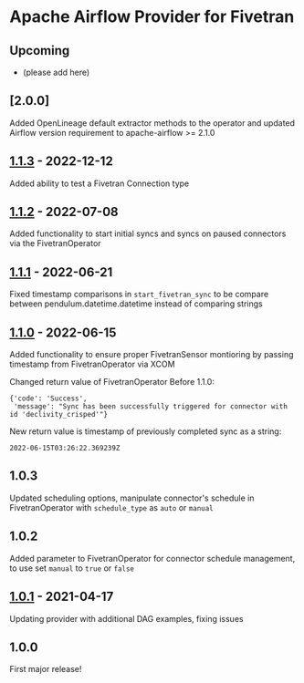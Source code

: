 # Apache Airflow Provider for Fivetran

## Upcoming 
* (please add here)

## [2.0.0]
Added OpenLineage default extractor methods to the operator and updated Airflow version requirement to apache-airflow >= 2.1.0 

## [1.1.3](https://github.com/fivetran/airflow-provider-fivetran/releases/tag/v1.1.3) - 2022-12-12
Added ability to test a Fivetran Connection type

## [1.1.2](https://github.com/fivetran/airflow-provider-fivetran/compare/v1.1.1...v1.1.2) - 2022-07-08
Added functionality to start initial syncs and syncs on paused connectors via the FivetranOperator 

## [1.1.1](https://github.com/fivetran/airflow-provider-fivetran/compare/v1.1.0...v1.1.1) - 2022-06-21
Fixed timestamp comparisons in `start_fivetran_sync` to be compare between pendulum.datetime.datetime instead of comparing strings

## [1.1.0](https://github.com/fivetran/airflow-provider-fivetran/releases/tag/v1.1.0) - 2022-06-15
Added functionality to ensure proper FivetranSensor montioring by passing timestamp from FivetranOperator via XCOM

Changed return value of FivetranOperator
Before 1.1.0:
```
{'code': 'Success',
 'message': "Sync has been successfully triggered for connector with id 'declivity_crisped'"}
```

New return value is timestamp of previously completed sync as a string:
```
2022-06-15T03:26:22.369239Z
```

## 1.0.3
Updated scheduling options, manipulate connector's schedule in FivetranOperator with `schedule_type` as `auto` or `manual`


## 1.0.2
Added parameter to FivetranOperator for connector schedule management, to use set `manual` to `true` or `false`

## [1.0.1](https://github.com/fivetran/airflow-provider-fivetran/releases/tag/v1.0.1) - 2021-04-17
Updating provider with additional DAG examples, fixing issues

## 1.0.0
First major release!


